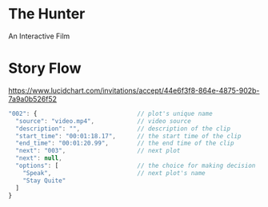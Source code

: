 # The Hunter

An Interactive Film

# Story Flow

https://www.lucidchart.com/invitations/accept/44e6f3f8-864e-4875-902b-7a9a0b526f52

```js
"002": {                            // plot's unique name
  "source": "video.mp4",            // video source
  "description": "",                // description of the clip
  "start_time": "00:01:18.17",      // the start time of the clip
  "end_time": "00:01:20.99",        // the end time of the clip
  "next": "003",                    // next plot
  "next": null,
  "options": [                      // the choice for making decision
    "Speak",                        // next plot's name
    "Stay Quite"
  ]
}
```

